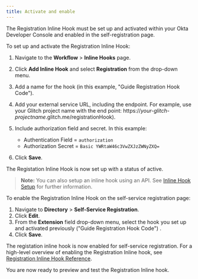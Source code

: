 ```yaml
---
title: Activate and enable
---
```


The Registration Inline Hook must be set up and activated within your Okta Developer Console and enabled in the self-registration page.

To set up and activate the Registration Inline Hook:

1. Navigate to the **Workflow** > **Inline Hooks** page.
2. Click **Add Inline Hook** and select **Registration** from the drop-down menu.
3. Add a name for the hook (in this example, "Guide Registration Hook Code").
4. Add your external service URL, including the endpoint. For example, use your Glitch project name with the end point:  https://*your-glitch-projectname*.glitch.me/registrationHook).
5. Include authorization field and secret. In this example:

    * Authentication Field = `authorization`
    * Authorization Secret = `Basic YWRtaW46c3VwZXJzZWNyZXQ=`
6. Click **Save**.

The Registation Inline Hook is now set up with a status of active.

> **Note:** You can also setup an inline hook using an API. See [Inline Hook Setup](/docs/concepts/inline-hooks/#inline-hook-setup) for further information.

To enable the Registration Inline Hook on the self-service registration page:

1. Navigate to **Directory** > **Self-Service Registration**.
2. Click **Edit**.
3. From the **Extension** field drop-down menu, select the hook you set up and activated previously ("Guide Registration Hook Code") .
4. Click **Save**.

The registation inline hook is now enabled for self-service registration. For a high-level overview of enabling the Registration Inline hook, see [Registration Inline Hook Reference](/docs/reference/registration-hook/).

You are now ready to preview and test the Registration Inline hook.

<NextSectionLink/>

